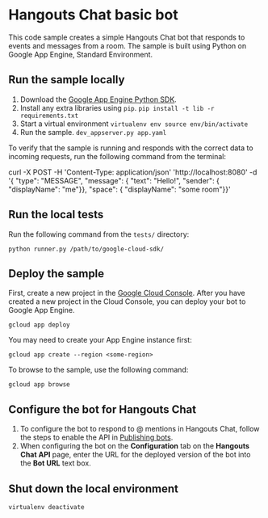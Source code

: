 # Hangouts Chat basic bot

This code sample creates a simple Hangouts Chat bot that responds to events and
messages from a room. The sample is built using Python on Google App Engine,
Standard Environment.


## Run the sample locally

  1. Download the [Google App Engine Python SDK](https://cloud.google.com/appengine).
  1. Install any extra libraries using `pip`.
     `pip install -t lib -r requirements.txt`
  1. Start a virtual environment
	```
	virtualenv env
	source env/bin/activate
	```
  1. Run the sample.
    `dev_appserver.py app.yaml`

To verify that the sample is running and responds with the correct data
to incoming requests, run the following command from the terminal:

curl -X POST -H 'Content-Type: application/json' 'http://localhost:8080' -d '{ "type": "MESSAGE", "message": { "text": "Hello!", "sender": { "displayName": "me"}}, "space": { "displayName": "some room"}}'

## Run the local tests

Run the following command from the `tests/` directory:

```
python runner.py /path/to/google-cloud-sdk/
```

## Deploy the sample

First, create a new project in the
[Google Cloud Console](https://console.cloud.google.com).
After you have created a new project in the Cloud Console, you can deploy
your bot to Google App Engine.

```
gcloud app deploy
```

You may need to create your App Engine instance first:

```
gcloud app create --region <some-region>
```

To browse to the sample, use the following command:

```
gcloud app browse
```
## Configure the bot for Hangouts Chat

  1. To configure the bot to respond to @ mentions in Hangouts Chat, follow
     the steps to enable the API in
     [Publishing bots](https://developers.google.com/hangouts/chat/how-tos/bots-publish).
  1. When configuring the bot on the **Configuration** tab on the
     **Hangouts Chat API** page, enter the URL for the deployed version
     of the bot into the **Bot URL** text box.

## Shut down the local environment

```
virtualenv deactivate
```